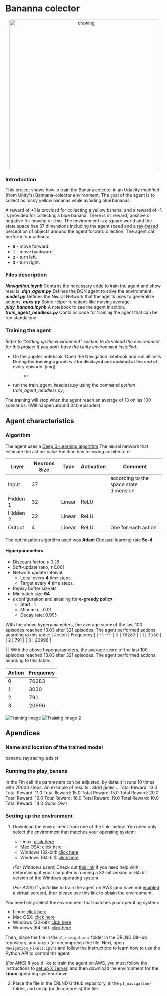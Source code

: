# Bananna colector

<center>
	<img src="https://github.com/eduardodisanti/deep_reinforcement_learning_nd/blob/master/p1_banana/banana_collector.gif" alt="drawing" width="480"/>
</center>

### Introduction

This project shows how to train the Banana colector in an Udacity modified (from Unity's) Bannana-colector environment.
The goal of the agent is to collect as many yellow bananas while avoiding blue bananas.

A reward of **+1** is provided for collecting a yellow banana, and a reward of **-1** is provided for collecting a blue banana.  There is no reward, positive or negative for moving or time.
The environment is a square world and the state space has 37 dimensions including the agent speed and a [ray-based]( https://en.wikipedia.org/wiki/Ray_tracing_(graphics)) perception of objects arround the agent forward direction.
The agent can perform four actions:
- **`0`** - move forward.
- **`1`** - move backward.
- **`2`** - turn left.
- **`3`** - turn right.

### Files description
***Navigation.ipynb***
	Contains the necessary code to train the agent and show results.
***dqn_agent.py***
	Defines the DQN agent to solve the environment.
***model.py***
	Defines the Neural Network that the agents uses to generalize actions.
***auxs.py***
	Some helper functions like moving average.
***play_banana.ipynb***
	A notebook to see the agent in action.
***train_agent_headless.py***
	Contains code for training the agent that can be run standalone .

### Training the agent

*Refer to "Setting up the environment" section to download the environment for this project if you don't have the Unity environment installed.*

 - On the Jupiter notebook, 
		 Open the Navigation notebook and run all cells 
		 During the training a graph will be displayed and updated at the end of every episode.  (img)
		 
			or
- run the train_agent_headless.py using the command *python  train_agent_headless.py*, 

The training will stop when the agent reach an average of 13 on las 100 scenarios. (Will happen around 340 episodes) 

## Agent characteristics

### Algorithm
The agent uses a  [Deep Q-Learning algorithm](https://storage.googleapis.com/deepmind-media/dqn/DQNNaturePaper.pdf)
The neural network that estimate the action-value function has following architecture:

|  Layer | Neurons Size  | Type | Activation | Comment |
|--------|-------|------|------------|---------|
|Input  |    37 | | | according to the space state dimension | 
|Hidden 1  |  32 | Linear | ReLU |
|Hidden 2  |  32 | Linear | ReLU |
|Output  |  4 | Linear | ReLU | One for each action

The  optimization algorithm used was **Adam**
Chossen learning rate **5e-4**
#### Hyperparameters
-   Discount factor, $\gamma$ 0.99
-   Soft-update ratio, $\tau$     0.001
-   Network update interval
    -  Local every **4** time steps.
    -  Target every **4** time steps.
-   Replay buffer size  **64**
-   Minibatch size **64**
-   $\epsilon$ configuration and anealing for **e-greedy policy**
    -   Start          : 1
    -   Minumin.  : 0.01
    -   Decay rate: 0.995
    
With the above hyperparameters, the average score of the last 100 episodes reached 13.03 after 321 episodes.
The agent performed actions acording to this table:
| Action | Frequency |
| --|---|
| 0 | 76283 |
| 1 | 3030 |
| 2 | 791 |
| 3 | 20996 |

|   | With the above hyperparameters, the average score of the last 100 episodes reached 13.03 after 321 episodes.
The agent performed actions acording to this table:

| Action | Frequency |
| ------ | --------- |
| 0 | 76283 |
| 1 | 3030 |
| 2 | 791 |
| 3 | 20996 |

![Training image](https://github.com/eduardodisanti/deep_reinforcement_learning_nd/blob/master/p1_banana/training.png)
![Training image 2](https://github.com/eduardodisanti/deep_reinforcement_learning_nd/blob/master/p1_banana/training2.png)

## Apendices

### Name and location of the trained model
banana_raytracing_eds.pt

### Running the play_banana
In the 7th cell the parameters can be adjusted, by default it runs 10 times with 20000 steps.
An example of results :
*Start game...*
Total Reward: 13.0
Total Reward: 11.0
Total Reward: 15.0
Total Reward: 15.0
Total Reward: 20.0
Total Reward: 19.0
Total Reward: 18.0
Total Reward: 19.0
Total Reward: 10.0
Total Reward: 14.0
*Game Over*

### Setting up the environment
1. Download the environment from one of the links below.  You need only select the environment that matches your operating system:
    - Linux: [click here](https://s3-us-west-1.amazonaws.com/udacity-drlnd/P1/Banana/Banana_Linux.zip)
    - Mac OSX: [click here](https://s3-us-west-1.amazonaws.com/udacity-drlnd/P1/Banana/Banana.app.zip)
    - Windows (32-bit): [click here](https://s3-us-west-1.amazonaws.com/udacity-drlnd/P1/Banana/Banana_Windows_x86.zip)
    - Windows (64-bit): [click here](https://s3-us-west-1.amazonaws.com/udacity-drlnd/P1/Banana/Banana_Windows_x86_64.zip)
    
    (_For Windows users_) Check out [this link](https://support.microsoft.com/en-us/help/827218/how-to-determine-whether-a-computer-is-running-a-32-bit-version-or-64) if you need help with determining if your computer is running a 32-bit version or 64-bit version of the Windows operating system.

    (_For AWS_) If you'd like to train the agent on AWS (and have not [enabled a virtual screen](https://github.com/Unity-Technologies/ml-agents/blob/master/docs/Training-on-Amazon-Web-Service.md)), then please use [this link](https://s3-us-west-1.amazonaws.com/udacity-drlnd/P1/Banana/Banana_Linux_NoVis.zip) to obtain the environment.

You need only select the environment that matches your operating system:
- Linux: [click here](https://s3-us-west-1.amazonaws.com/udacity-drlnd/P1/Banana/VisualBanana_Linux.zip)
- Mac OSX: [click here](https://s3-us-west-1.amazonaws.com/udacity-drlnd/P1/Banana/VisualBanana.app.zip)
- Windows (32-bit): [click here](https://s3-us-west-1.amazonaws.com/udacity-drlnd/P1/Banana/VisualBanana_Windows_x86.zip)
- Windows (64-bit): [click here](https://s3-us-west-1.amazonaws.com/udacity-drlnd/P1/Banana/VisualBanana_Windows_x86_64.zip)

Then, place the file in the `p1_navigation/` folder in the DRLND GitHub repository, and unzip (or decompress) the file.  Next, open `Navigation_Pixels.ipynb` and follow the instructions to learn how to use the Python API to control the agent.

(_For AWS_) If you'd like to train the agent on AWS, you must follow the instructions to [set up X Server](https://github.com/Unity-Technologies/ml-agents/blob/master/docs/Training-on-Amazon-Web-Service.md), and then download the environment for the **Linux** operating system above.

2. Place the file in the DRLND GitHub repository, in the `p1_navigation/` folder, and unzip (or decompress) the file. 
